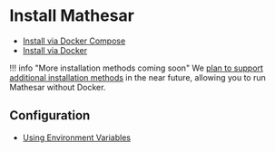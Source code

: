 # Install Mathesar

- [Install via Docker Compose](./docker-compose/index.md)
- [Install via Docker](./docker/index.md)

!!! info "More installation methods coming soon"
    We [plan to support additional installation methods](https://github.com/centerofci/mathesar/issues/2509) in the near future, allowing you to run Mathesar without Docker.

## Configuration
- [Using Environment Variables](./env-variables.md)
